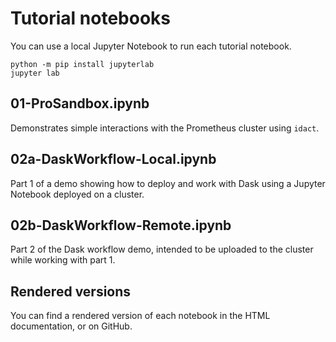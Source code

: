 # Tutorial notebooks

You can use a local Jupyter Notebook to run each tutorial notebook.

```
python -m pip install jupyterlab
jupyter lab
```

## 01-ProSandbox.ipynb

Demonstrates simple interactions with the Prometheus cluster using `idact`.

## 02a-DaskWorkflow-Local.ipynb

Part 1 of a demo showing how to deploy and work with Dask using a Jupyter
Notebook deployed on a cluster.

## 02b-DaskWorkflow-Remote.ipynb

Part 2 of the Dask workflow demo, intended to be uploaded to the cluster while
working with part 1.

## Rendered versions

You can find a rendered version of each notebook in the HTML documentation,
or on GitHub.
